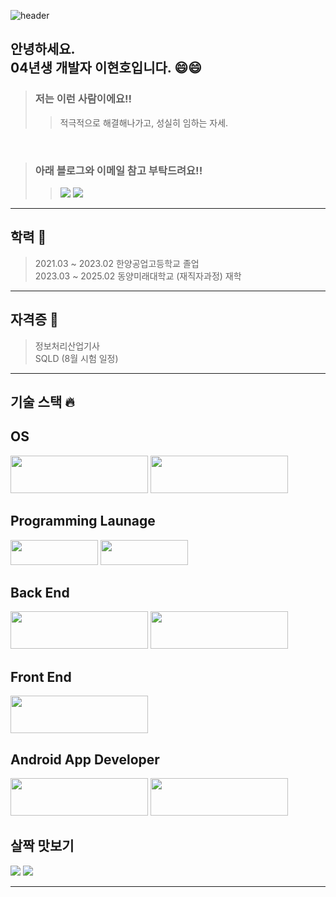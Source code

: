 ![header](https://capsule-render.vercel.app/api?type=waving&color=3864c3&height=200&section=header&text=Lee%20Hyun%20Ho&fontColor=ffffff&animation=fadeIn&fontSize=90)

<div align="left">
  <h2>안녕하세요. <br>04년생 개발자 이현호입니다. 😄😄</h2>
</div>

> ### 저는 이런 사람이에요!!
>> 적극적으로 해결해나가고, 성실히 임하는 자세.

<br>

> ### 아래 블로그와 이메일 참고 부탁드려요!!
>> <img src="https://img.shields.io/badge/Gmail-EA4335?style=flat&logo=Gmail&logoColor=white" />
>> <a href="https://hyunho1lee.tistory.com/"><img src="https://img.shields.io/badge/Tistory-000000?style=flat&logo=Tistory&logoColor=white" /></a>
<hr>

<div align="left">
  <h2>학력 🏫 </h3>
</div>

> 2021.03 ~ 2023.02 한양공업고등학교 졸업 <br>
> 2023.03 ~ 2025.02 동양미래대학교 (재직자과정) 재학

<hr>

<div align="left">
  <h2>자격증 📝</h2>
</div>

> 정보처리산업기사<br>
> SQLD (8월 시험 일정)

<hr>

<div align="left">
  <h2>기술 스택 🔥</h2>
  
  <h2>OS</h2>
  <img src="https://img.shields.io/badge/Windows-0078D6?style=flat&logo=Windows&logoColor=white" width=220 height=60 />
  <img src="https://img.shields.io/badge/Linux-FCC624?style=flat&logo=Linux&logoColor=black" width=220 height=60 />
  
  <h2>Programming Launage</h2>
  <img src="https://img.shields.io/badge/Kotlin-7F52FF?style=flat&logo=Kotlin&logoColor=white" width=140 height=40 />
  <img src="https://img.shields.io/badge/Python-3776AB?style=flat&logo=Python&logoColor=white" width=140 height=40 />
  
  <h2>Back End</h2> 
  <img src="https://img.shields.io/badge/Spring-6DB33F?style=flat&logo=Spring&logoColor=white" width=220 height=60 />
  <img src="https://img.shields.io/badge/Django-092E20?style=flat&logo=Django&logoColor=white" width=220 height=60 />
  
  <h2>Front End</h3>
  <img src="https://img.shields.io/badge/React-61DAFB?style=flat&logo=React&logoColor=white" width=220 height=60 />
  
  <h2>Android App Developer</h2>
  <img src="https://img.shields.io/badge/Android-3DDC84?style=flat&logo=Android&logoColor=white" width=220 height=60 />
  <img src="https://img.shields.io/badge/Flutter-02569B?style=flat&logo=Flutter&logoColor=white" width=220 height=60 />
</div>

<div align="left">
  <h2>살짝 맛보기</h2>
  <img src="https://img.shields.io/badge/ReactiveX-B7178C?style=flat&logo=ReactiveX&logoColor=white" />
  <img src="https://img.shields.io/badge/Unity-FFFFFF?style=flat&logo=Unity&logoColor=black" />
  
</div>

<hr>
